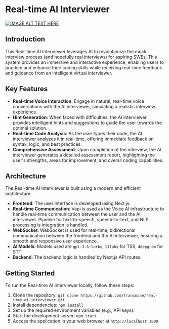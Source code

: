 # Real-time AI Interviewer

[![IMAGE ALT TEXT HERE](https://img.youtube.com/vi/wUBfcmuFfss/0.jpg)](https://www.youtube.com/watch?v=wUBfcmuFfss)

## Introduction
This Real-time AI Interviewer leverages AI to revolutionize the mock interview process (and hopefully real interviews) for aspiring SWEs. This system provides an immersive and interactive experience, enabling users to practice and enhance their coding skills while receiving real-time feedback and guidance from an intelligent virtual interviewer.

## Key Features
- **Real-time Voice Interaction**: Engage in natural, real-time voice conversations with the AI interviewer, simulating a realistic interview experience.
- **Hint Generation**: When faced with difficulties, the AI interviewer provides intelligent hints and suggestions to guide the user towards the optimal solution.
- **Real-time Code Analysis**: As the user types their code, the AI interviewer analyzes it in real-time, offering immediate feedback on syntax, logic, and best practices.
- **Comprehensive Assessment**: Upon completion of the interview, the AI interviewer generates a detailed assessment report, highlighting the user's strengths, areas for improvement, and overall coding capabilities.

## Architecture
The Real-time AI Interviewer is built using a modern and efficient architecture:
- **Frontend**: The user interface is developed using Next.js.
- **Real-time Communication**: Vapi is used as the Voice AI infrastructure to handle real-time communication between the user and the AI interviewer. Pipeline for text-to-speech, speech-to-text, and NLP processing is integration is handled.
- **WebSocket**: WebSocket is used for real-time, bidirectional communication between the frontend and the AI interviewer, ensuring a smooth and responsive user experience.
- **AI Models**: Models used are `gpt-3.5-turbo`, `11labs` for TSS, `deepgram` for STT 
- **Backend**: The backend logic is handled by Next.js API routes.

## Getting Started
To run the Real-time AI Interviewer locally, follow these steps:
1. Clone the repository: `git clone https://github.com/francosae/real-time-ai-interviewer.git`
2. Install dependencies: `npm install`
3. Set up the required environment variables (e.g., API keys).
4. Start the development server: `npm start`
5. Access the application in your web browser at `http://localhost:3000`
